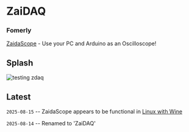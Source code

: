 # ZaiDAQ



### Fomerly

[ZaidaScope](https://github.com/ZaidaTek/ZaidaScope/blob/master/scope/ReadMe.md) - Use your PC and Arduino as an Oscilloscope!



## Splash

![testing zdaq](https://github.com/ZaidaTek/ZaidaScope/blob/master/doc/blog.png)



## Latest

`2025-08-15` -- ZaidaScope appears to be functional in [Linux with Wine](./scope/ReadMe.md#Linux)

`2025-08-14` -- Renamed to 'ZaiDAQ'

